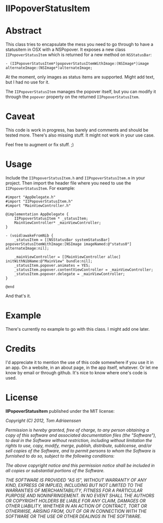 IIPopoverStatusItem
===================

# Abstract

This class tries to encapsulate the mess you need to go through to have a statusitem in OSX with a NSPopover. 
It exposes a new class `IIPopoverStatusItem` which is returned for a new method on `NSStatusBar`:

	- (IIPopoverStatusItem*)popoverStatusItemWithImage:(NSImage*)image alternateImage:(NSImage*)alternateImage;

At the moment, only images as status items are supported. Might add text, but I had no use for it. 

The `IIPopoverStatusItem` manages the popover itself, but you can modify it through the `popover` property on the returned `IIPopoverStatusItem`.

# Caveat

This code is work in progress, has barely and comments and should be tested more. There's also missing stuff. It might not work in your use case.

Feel free to augment or fix stuff. ;)

# Usage

Include the `IIPopoverStatusItem.h` and `IIPopoverStatusItem.m` in your project. 
Then import the header file where you need to use the `IIPopoverStatusItem`.
For example:

	#import "AppDelegate.h"
	#import "IIPopoverStatusItem.h"
	#import "MainViewController.h"

	@implementation AppDelegate {
	    IIPopoverStatusItem * _statusItem;
	    MainViewController* _mainViewController;
	}

	- (void)awakeFromNib {
	    _statusItem = [[NSStatusBar systemStatusBar] popoverStatusItemWithImage:[NSImage imageNamed:@"status0"] alternateImage:nil];

	    _mainViewController = [[MainViewController alloc] initWithNibName:@"MainView" bundle:nil];
	    _statusItem.popover.animates = YES;
	    _statusItem.popover.contentViewController = _mainViewController;
	    _statusItem.popover.delegate = _mainViewController;
	}

	@end

And that's it.

# Example

There's currently no example to go with this class. I might add one later.

# Credits

I'd appreciate it to mention the use of this code somewhere if you use it in an app. On a website, in an about page, in the app itself, whatever. Or let me know by email or through github. It's nice to know where one's code is used. 

# License

**IIPopoverStatusItem** published under the MIT license:

*Copyright (C) 2012, Tom Adriaenssen*

*Permission is hereby granted, free of charge, to any person obtaining a copy of*
*this software and associated documentation files (the "Software"), to deal in*
*the Software without restriction, including without limitation the rights to*
*use, copy, modify, merge, publish, distribute, sublicense, and/or sell copies*
*of the Software, and to permit persons to whom the Software is furnished to do*
*so, subject to the following conditions:*

*The above copyright notice and this permission notice shall be included in all*
*copies or substantial portions of the Software.*

*THE SOFTWARE IS PROVIDED "AS IS", WITHOUT WARRANTY OF ANY KIND, EXPRESS OR*
*IMPLIED, INCLUDING BUT NOT LIMITED TO THE WARRANTIES OF MERCHANTABILITY,*
*FITNESS FOR A PARTICULAR PURPOSE AND NONINFRINGEMENT. IN NO EVENT SHALL THE*
*AUTHORS OR COPYRIGHT HOLDERS BE LIABLE FOR ANY CLAIM, DAMAGES OR OTHER*
*LIABILITY, WHETHER IN AN ACTION OF CONTRACT, TORT OR OTHERWISE, ARISING FROM,*
*OUT OF OR IN CONNECTION WITH THE SOFTWARE OR THE USE OR OTHER DEALINGS IN THE*
*SOFTWARE.*

